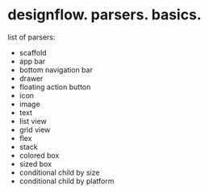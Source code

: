 # designflow. parsers. basics.

list of parsers:
- scaffold
- app bar
- bottom navigation bar
- drawer
- floating action button
- icon
- image
- text
- list view
- grid view
- flex
- stack
- colored box
- sized box
- conditional child by size
- conditional child by platform